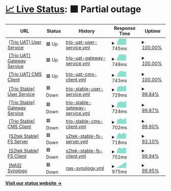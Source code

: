 # [📈 Live Status](https://nguyenvanthi.github.io/uptime): <!--live status--> **🟧 Partial outage**

<!--start: status pages-->
<!-- This summary is generated by Upptime (https://github.com/upptime/upptime) -->
<!-- Do not edit this manually, your changes will be overwritten -->
<!-- prettier-ignore -->
| URL | Status | History | Response Time | Uptime |
| --- | ------ | ------- | ------------- | ------ |
| <img alt="" src="https://icons.duckduckgo.com/ip3/user.uat.s2tek.net.ico" height="13"> [[Trio UAT] User Service](https://user.uat.s2tek.net/health) | 🟩 Up | [trio-uat-user-service.yml](https://github.com/nguyenvanthi/uptime/commits/HEAD/history/trio-uat-user-service.yml) | <details><summary><img alt="Response time graph" src="./graphs/trio-uat-user-service/response-time-week.png" height="20"> 745ms</summary><br><a href="https://nguyenvanthi.github.io/uptime/history/trio-uat-user-service"><img alt="Response time 745" src="https://img.shields.io/endpoint?url=https%3A%2F%2Fraw.githubusercontent.com%2Fnguyenvanthi%2Fuptime%2FHEAD%2Fapi%2Ftrio-uat-user-service%2Fresponse-time.json"></a><br><a href="https://nguyenvanthi.github.io/uptime/history/trio-uat-user-service"><img alt="24-hour response time 745" src="https://img.shields.io/endpoint?url=https%3A%2F%2Fraw.githubusercontent.com%2Fnguyenvanthi%2Fuptime%2FHEAD%2Fapi%2Ftrio-uat-user-service%2Fresponse-time-day.json"></a><br><a href="https://nguyenvanthi.github.io/uptime/history/trio-uat-user-service"><img alt="7-day response time 745" src="https://img.shields.io/endpoint?url=https%3A%2F%2Fraw.githubusercontent.com%2Fnguyenvanthi%2Fuptime%2FHEAD%2Fapi%2Ftrio-uat-user-service%2Fresponse-time-week.json"></a><br><a href="https://nguyenvanthi.github.io/uptime/history/trio-uat-user-service"><img alt="30-day response time 745" src="https://img.shields.io/endpoint?url=https%3A%2F%2Fraw.githubusercontent.com%2Fnguyenvanthi%2Fuptime%2FHEAD%2Fapi%2Ftrio-uat-user-service%2Fresponse-time-month.json"></a><br><a href="https://nguyenvanthi.github.io/uptime/history/trio-uat-user-service"><img alt="1-year response time 745" src="https://img.shields.io/endpoint?url=https%3A%2F%2Fraw.githubusercontent.com%2Fnguyenvanthi%2Fuptime%2FHEAD%2Fapi%2Ftrio-uat-user-service%2Fresponse-time-year.json"></a></details> | <details><summary><a href="https://nguyenvanthi.github.io/uptime/history/trio-uat-user-service">100.00%</a></summary><a href="https://nguyenvanthi.github.io/uptime/history/trio-uat-user-service"><img alt="All-time uptime 100.00%" src="https://img.shields.io/endpoint?url=https%3A%2F%2Fraw.githubusercontent.com%2Fnguyenvanthi%2Fuptime%2FHEAD%2Fapi%2Ftrio-uat-user-service%2Fuptime.json"></a><br><a href="https://nguyenvanthi.github.io/uptime/history/trio-uat-user-service"><img alt="24-hour uptime 100.00%" src="https://img.shields.io/endpoint?url=https%3A%2F%2Fraw.githubusercontent.com%2Fnguyenvanthi%2Fuptime%2FHEAD%2Fapi%2Ftrio-uat-user-service%2Fuptime-day.json"></a><br><a href="https://nguyenvanthi.github.io/uptime/history/trio-uat-user-service"><img alt="7-day uptime 100.00%" src="https://img.shields.io/endpoint?url=https%3A%2F%2Fraw.githubusercontent.com%2Fnguyenvanthi%2Fuptime%2FHEAD%2Fapi%2Ftrio-uat-user-service%2Fuptime-week.json"></a><br><a href="https://nguyenvanthi.github.io/uptime/history/trio-uat-user-service"><img alt="30-day uptime 100.00%" src="https://img.shields.io/endpoint?url=https%3A%2F%2Fraw.githubusercontent.com%2Fnguyenvanthi%2Fuptime%2FHEAD%2Fapi%2Ftrio-uat-user-service%2Fuptime-month.json"></a><br><a href="https://nguyenvanthi.github.io/uptime/history/trio-uat-user-service"><img alt="1-year uptime 100.00%" src="https://img.shields.io/endpoint?url=https%3A%2F%2Fraw.githubusercontent.com%2Fnguyenvanthi%2Fuptime%2FHEAD%2Fapi%2Ftrio-uat-user-service%2Fuptime-year.json"></a></details>
| <img alt="" src="https://icons.duckduckgo.com/ip3/gateway.uat.s2tek.net.ico" height="13"> [[Trio UAT] Gateway Service](https://gateway.uat.s2tek.net/health) | 🟩 Up | [trio-uat-gateway-service.yml](https://github.com/nguyenvanthi/uptime/commits/HEAD/history/trio-uat-gateway-service.yml) | <details><summary><img alt="Response time graph" src="./graphs/trio-uat-gateway-service/response-time-week.png" height="20"> 748ms</summary><br><a href="https://nguyenvanthi.github.io/uptime/history/trio-uat-gateway-service"><img alt="Response time 748" src="https://img.shields.io/endpoint?url=https%3A%2F%2Fraw.githubusercontent.com%2Fnguyenvanthi%2Fuptime%2FHEAD%2Fapi%2Ftrio-uat-gateway-service%2Fresponse-time.json"></a><br><a href="https://nguyenvanthi.github.io/uptime/history/trio-uat-gateway-service"><img alt="24-hour response time 748" src="https://img.shields.io/endpoint?url=https%3A%2F%2Fraw.githubusercontent.com%2Fnguyenvanthi%2Fuptime%2FHEAD%2Fapi%2Ftrio-uat-gateway-service%2Fresponse-time-day.json"></a><br><a href="https://nguyenvanthi.github.io/uptime/history/trio-uat-gateway-service"><img alt="7-day response time 748" src="https://img.shields.io/endpoint?url=https%3A%2F%2Fraw.githubusercontent.com%2Fnguyenvanthi%2Fuptime%2FHEAD%2Fapi%2Ftrio-uat-gateway-service%2Fresponse-time-week.json"></a><br><a href="https://nguyenvanthi.github.io/uptime/history/trio-uat-gateway-service"><img alt="30-day response time 748" src="https://img.shields.io/endpoint?url=https%3A%2F%2Fraw.githubusercontent.com%2Fnguyenvanthi%2Fuptime%2FHEAD%2Fapi%2Ftrio-uat-gateway-service%2Fresponse-time-month.json"></a><br><a href="https://nguyenvanthi.github.io/uptime/history/trio-uat-gateway-service"><img alt="1-year response time 748" src="https://img.shields.io/endpoint?url=https%3A%2F%2Fraw.githubusercontent.com%2Fnguyenvanthi%2Fuptime%2FHEAD%2Fapi%2Ftrio-uat-gateway-service%2Fresponse-time-year.json"></a></details> | <details><summary><a href="https://nguyenvanthi.github.io/uptime/history/trio-uat-gateway-service">100.00%</a></summary><a href="https://nguyenvanthi.github.io/uptime/history/trio-uat-gateway-service"><img alt="All-time uptime 100.00%" src="https://img.shields.io/endpoint?url=https%3A%2F%2Fraw.githubusercontent.com%2Fnguyenvanthi%2Fuptime%2FHEAD%2Fapi%2Ftrio-uat-gateway-service%2Fuptime.json"></a><br><a href="https://nguyenvanthi.github.io/uptime/history/trio-uat-gateway-service"><img alt="24-hour uptime 100.00%" src="https://img.shields.io/endpoint?url=https%3A%2F%2Fraw.githubusercontent.com%2Fnguyenvanthi%2Fuptime%2FHEAD%2Fapi%2Ftrio-uat-gateway-service%2Fuptime-day.json"></a><br><a href="https://nguyenvanthi.github.io/uptime/history/trio-uat-gateway-service"><img alt="7-day uptime 100.00%" src="https://img.shields.io/endpoint?url=https%3A%2F%2Fraw.githubusercontent.com%2Fnguyenvanthi%2Fuptime%2FHEAD%2Fapi%2Ftrio-uat-gateway-service%2Fuptime-week.json"></a><br><a href="https://nguyenvanthi.github.io/uptime/history/trio-uat-gateway-service"><img alt="30-day uptime 100.00%" src="https://img.shields.io/endpoint?url=https%3A%2F%2Fraw.githubusercontent.com%2Fnguyenvanthi%2Fuptime%2FHEAD%2Fapi%2Ftrio-uat-gateway-service%2Fuptime-month.json"></a><br><a href="https://nguyenvanthi.github.io/uptime/history/trio-uat-gateway-service"><img alt="1-year uptime 100.00%" src="https://img.shields.io/endpoint?url=https%3A%2F%2Fraw.githubusercontent.com%2Fnguyenvanthi%2Fuptime%2FHEAD%2Fapi%2Ftrio-uat-gateway-service%2Fuptime-year.json"></a></details>
| <img alt="" src="https://icons.duckduckgo.com/ip3/cms.uat.s2tek.net.ico" height="13"> [[Trio UAT] CMS Client](https://cms.uat.s2tek.net/) | 🟩 Up | [trio-uat-cms-client.yml](https://github.com/nguyenvanthi/uptime/commits/HEAD/history/trio-uat-cms-client.yml) | <details><summary><img alt="Response time graph" src="./graphs/trio-uat-cms-client/response-time-week.png" height="20"> 743ms</summary><br><a href="https://nguyenvanthi.github.io/uptime/history/trio-uat-cms-client"><img alt="Response time 743" src="https://img.shields.io/endpoint?url=https%3A%2F%2Fraw.githubusercontent.com%2Fnguyenvanthi%2Fuptime%2FHEAD%2Fapi%2Ftrio-uat-cms-client%2Fresponse-time.json"></a><br><a href="https://nguyenvanthi.github.io/uptime/history/trio-uat-cms-client"><img alt="24-hour response time 743" src="https://img.shields.io/endpoint?url=https%3A%2F%2Fraw.githubusercontent.com%2Fnguyenvanthi%2Fuptime%2FHEAD%2Fapi%2Ftrio-uat-cms-client%2Fresponse-time-day.json"></a><br><a href="https://nguyenvanthi.github.io/uptime/history/trio-uat-cms-client"><img alt="7-day response time 743" src="https://img.shields.io/endpoint?url=https%3A%2F%2Fraw.githubusercontent.com%2Fnguyenvanthi%2Fuptime%2FHEAD%2Fapi%2Ftrio-uat-cms-client%2Fresponse-time-week.json"></a><br><a href="https://nguyenvanthi.github.io/uptime/history/trio-uat-cms-client"><img alt="30-day response time 743" src="https://img.shields.io/endpoint?url=https%3A%2F%2Fraw.githubusercontent.com%2Fnguyenvanthi%2Fuptime%2FHEAD%2Fapi%2Ftrio-uat-cms-client%2Fresponse-time-month.json"></a><br><a href="https://nguyenvanthi.github.io/uptime/history/trio-uat-cms-client"><img alt="1-year response time 743" src="https://img.shields.io/endpoint?url=https%3A%2F%2Fraw.githubusercontent.com%2Fnguyenvanthi%2Fuptime%2FHEAD%2Fapi%2Ftrio-uat-cms-client%2Fresponse-time-year.json"></a></details> | <details><summary><a href="https://nguyenvanthi.github.io/uptime/history/trio-uat-cms-client">100.00%</a></summary><a href="https://nguyenvanthi.github.io/uptime/history/trio-uat-cms-client"><img alt="All-time uptime 100.00%" src="https://img.shields.io/endpoint?url=https%3A%2F%2Fraw.githubusercontent.com%2Fnguyenvanthi%2Fuptime%2FHEAD%2Fapi%2Ftrio-uat-cms-client%2Fuptime.json"></a><br><a href="https://nguyenvanthi.github.io/uptime/history/trio-uat-cms-client"><img alt="24-hour uptime 100.00%" src="https://img.shields.io/endpoint?url=https%3A%2F%2Fraw.githubusercontent.com%2Fnguyenvanthi%2Fuptime%2FHEAD%2Fapi%2Ftrio-uat-cms-client%2Fuptime-day.json"></a><br><a href="https://nguyenvanthi.github.io/uptime/history/trio-uat-cms-client"><img alt="7-day uptime 100.00%" src="https://img.shields.io/endpoint?url=https%3A%2F%2Fraw.githubusercontent.com%2Fnguyenvanthi%2Fuptime%2FHEAD%2Fapi%2Ftrio-uat-cms-client%2Fuptime-week.json"></a><br><a href="https://nguyenvanthi.github.io/uptime/history/trio-uat-cms-client"><img alt="30-day uptime 100.00%" src="https://img.shields.io/endpoint?url=https%3A%2F%2Fraw.githubusercontent.com%2Fnguyenvanthi%2Fuptime%2FHEAD%2Fapi%2Ftrio-uat-cms-client%2Fuptime-month.json"></a><br><a href="https://nguyenvanthi.github.io/uptime/history/trio-uat-cms-client"><img alt="1-year uptime 100.00%" src="https://img.shields.io/endpoint?url=https%3A%2F%2Fraw.githubusercontent.com%2Fnguyenvanthi%2Fuptime%2FHEAD%2Fapi%2Ftrio-uat-cms-client%2Fuptime-year.json"></a></details>
| <img alt="" src="https://icons.duckduckgo.com/ip3/user-service.trio.s2tek.net.ico" height="13"> [[Trio Stable] User Service](https://user-service.trio.s2tek.net/health) | 🟥 Down | [trio-stable-user-service.yml](https://github.com/nguyenvanthi/uptime/commits/HEAD/history/trio-stable-user-service.yml) | <details><summary><img alt="Response time graph" src="./graphs/trio-stable-user-service/response-time-week.png" height="20"> 729ms</summary><br><a href="https://nguyenvanthi.github.io/uptime/history/trio-stable-user-service"><img alt="Response time 729" src="https://img.shields.io/endpoint?url=https%3A%2F%2Fraw.githubusercontent.com%2Fnguyenvanthi%2Fuptime%2FHEAD%2Fapi%2Ftrio-stable-user-service%2Fresponse-time.json"></a><br><a href="https://nguyenvanthi.github.io/uptime/history/trio-stable-user-service"><img alt="24-hour response time 747" src="https://img.shields.io/endpoint?url=https%3A%2F%2Fraw.githubusercontent.com%2Fnguyenvanthi%2Fuptime%2FHEAD%2Fapi%2Ftrio-stable-user-service%2Fresponse-time-day.json"></a><br><a href="https://nguyenvanthi.github.io/uptime/history/trio-stable-user-service"><img alt="7-day response time 729" src="https://img.shields.io/endpoint?url=https%3A%2F%2Fraw.githubusercontent.com%2Fnguyenvanthi%2Fuptime%2FHEAD%2Fapi%2Ftrio-stable-user-service%2Fresponse-time-week.json"></a><br><a href="https://nguyenvanthi.github.io/uptime/history/trio-stable-user-service"><img alt="30-day response time 729" src="https://img.shields.io/endpoint?url=https%3A%2F%2Fraw.githubusercontent.com%2Fnguyenvanthi%2Fuptime%2FHEAD%2Fapi%2Ftrio-stable-user-service%2Fresponse-time-month.json"></a><br><a href="https://nguyenvanthi.github.io/uptime/history/trio-stable-user-service"><img alt="1-year response time 729" src="https://img.shields.io/endpoint?url=https%3A%2F%2Fraw.githubusercontent.com%2Fnguyenvanthi%2Fuptime%2FHEAD%2Fapi%2Ftrio-stable-user-service%2Fresponse-time-year.json"></a></details> | <details><summary><a href="https://nguyenvanthi.github.io/uptime/history/trio-stable-user-service">99.84%</a></summary><a href="https://nguyenvanthi.github.io/uptime/history/trio-stable-user-service"><img alt="All-time uptime 99.84%" src="https://img.shields.io/endpoint?url=https%3A%2F%2Fraw.githubusercontent.com%2Fnguyenvanthi%2Fuptime%2FHEAD%2Fapi%2Ftrio-stable-user-service%2Fuptime.json"></a><br><a href="https://nguyenvanthi.github.io/uptime/history/trio-stable-user-service"><img alt="24-hour uptime 99.80%" src="https://img.shields.io/endpoint?url=https%3A%2F%2Fraw.githubusercontent.com%2Fnguyenvanthi%2Fuptime%2FHEAD%2Fapi%2Ftrio-stable-user-service%2Fuptime-day.json"></a><br><a href="https://nguyenvanthi.github.io/uptime/history/trio-stable-user-service"><img alt="7-day uptime 99.84%" src="https://img.shields.io/endpoint?url=https%3A%2F%2Fraw.githubusercontent.com%2Fnguyenvanthi%2Fuptime%2FHEAD%2Fapi%2Ftrio-stable-user-service%2Fuptime-week.json"></a><br><a href="https://nguyenvanthi.github.io/uptime/history/trio-stable-user-service"><img alt="30-day uptime 99.84%" src="https://img.shields.io/endpoint?url=https%3A%2F%2Fraw.githubusercontent.com%2Fnguyenvanthi%2Fuptime%2FHEAD%2Fapi%2Ftrio-stable-user-service%2Fuptime-month.json"></a><br><a href="https://nguyenvanthi.github.io/uptime/history/trio-stable-user-service"><img alt="1-year uptime 99.84%" src="https://img.shields.io/endpoint?url=https%3A%2F%2Fraw.githubusercontent.com%2Fnguyenvanthi%2Fuptime%2FHEAD%2Fapi%2Ftrio-stable-user-service%2Fuptime-year.json"></a></details>
| <img alt="" src="https://icons.duckduckgo.com/ip3/gateway-service.trio.s2tek.net.ico" height="13"> [[Trio Stable] Gateway Service](https://gateway-service.trio.s2tek.net/health) | 🟥 Down | [trio-stable-gateway-service.yml](https://github.com/nguyenvanthi/uptime/commits/HEAD/history/trio-stable-gateway-service.yml) | <details><summary><img alt="Response time graph" src="./graphs/trio-stable-gateway-service/response-time-week.png" height="20"> 724ms</summary><br><a href="https://nguyenvanthi.github.io/uptime/history/trio-stable-gateway-service"><img alt="Response time 724" src="https://img.shields.io/endpoint?url=https%3A%2F%2Fraw.githubusercontent.com%2Fnguyenvanthi%2Fuptime%2FHEAD%2Fapi%2Ftrio-stable-gateway-service%2Fresponse-time.json"></a><br><a href="https://nguyenvanthi.github.io/uptime/history/trio-stable-gateway-service"><img alt="24-hour response time 744" src="https://img.shields.io/endpoint?url=https%3A%2F%2Fraw.githubusercontent.com%2Fnguyenvanthi%2Fuptime%2FHEAD%2Fapi%2Ftrio-stable-gateway-service%2Fresponse-time-day.json"></a><br><a href="https://nguyenvanthi.github.io/uptime/history/trio-stable-gateway-service"><img alt="7-day response time 724" src="https://img.shields.io/endpoint?url=https%3A%2F%2Fraw.githubusercontent.com%2Fnguyenvanthi%2Fuptime%2FHEAD%2Fapi%2Ftrio-stable-gateway-service%2Fresponse-time-week.json"></a><br><a href="https://nguyenvanthi.github.io/uptime/history/trio-stable-gateway-service"><img alt="30-day response time 724" src="https://img.shields.io/endpoint?url=https%3A%2F%2Fraw.githubusercontent.com%2Fnguyenvanthi%2Fuptime%2FHEAD%2Fapi%2Ftrio-stable-gateway-service%2Fresponse-time-month.json"></a><br><a href="https://nguyenvanthi.github.io/uptime/history/trio-stable-gateway-service"><img alt="1-year response time 724" src="https://img.shields.io/endpoint?url=https%3A%2F%2Fraw.githubusercontent.com%2Fnguyenvanthi%2Fuptime%2FHEAD%2Fapi%2Ftrio-stable-gateway-service%2Fresponse-time-year.json"></a></details> | <details><summary><a href="https://nguyenvanthi.github.io/uptime/history/trio-stable-gateway-service">99.87%</a></summary><a href="https://nguyenvanthi.github.io/uptime/history/trio-stable-gateway-service"><img alt="All-time uptime 99.87%" src="https://img.shields.io/endpoint?url=https%3A%2F%2Fraw.githubusercontent.com%2Fnguyenvanthi%2Fuptime%2FHEAD%2Fapi%2Ftrio-stable-gateway-service%2Fuptime.json"></a><br><a href="https://nguyenvanthi.github.io/uptime/history/trio-stable-gateway-service"><img alt="24-hour uptime 99.84%" src="https://img.shields.io/endpoint?url=https%3A%2F%2Fraw.githubusercontent.com%2Fnguyenvanthi%2Fuptime%2FHEAD%2Fapi%2Ftrio-stable-gateway-service%2Fuptime-day.json"></a><br><a href="https://nguyenvanthi.github.io/uptime/history/trio-stable-gateway-service"><img alt="7-day uptime 99.87%" src="https://img.shields.io/endpoint?url=https%3A%2F%2Fraw.githubusercontent.com%2Fnguyenvanthi%2Fuptime%2FHEAD%2Fapi%2Ftrio-stable-gateway-service%2Fuptime-week.json"></a><br><a href="https://nguyenvanthi.github.io/uptime/history/trio-stable-gateway-service"><img alt="30-day uptime 99.87%" src="https://img.shields.io/endpoint?url=https%3A%2F%2Fraw.githubusercontent.com%2Fnguyenvanthi%2Fuptime%2FHEAD%2Fapi%2Ftrio-stable-gateway-service%2Fuptime-month.json"></a><br><a href="https://nguyenvanthi.github.io/uptime/history/trio-stable-gateway-service"><img alt="1-year uptime 99.87%" src="https://img.shields.io/endpoint?url=https%3A%2F%2Fraw.githubusercontent.com%2Fnguyenvanthi%2Fuptime%2FHEAD%2Fapi%2Ftrio-stable-gateway-service%2Fuptime-year.json"></a></details>
| <img alt="" src="https://icons.duckduckgo.com/ip3/cms-client.trio.s2tek.net.ico" height="13"> [[Trio Stable] CMS Client](https://cms-client.trio.s2tek.net/) | 🟥 Down | [trio-stable-cms-client.yml](https://github.com/nguyenvanthi/uptime/commits/HEAD/history/trio-stable-cms-client.yml) | <details><summary><img alt="Response time graph" src="./graphs/trio-stable-cms-client/response-time-week.png" height="20"> 702ms</summary><br><a href="https://nguyenvanthi.github.io/uptime/history/trio-stable-cms-client"><img alt="Response time 702" src="https://img.shields.io/endpoint?url=https%3A%2F%2Fraw.githubusercontent.com%2Fnguyenvanthi%2Fuptime%2FHEAD%2Fapi%2Ftrio-stable-cms-client%2Fresponse-time.json"></a><br><a href="https://nguyenvanthi.github.io/uptime/history/trio-stable-cms-client"><img alt="24-hour response time 719" src="https://img.shields.io/endpoint?url=https%3A%2F%2Fraw.githubusercontent.com%2Fnguyenvanthi%2Fuptime%2FHEAD%2Fapi%2Ftrio-stable-cms-client%2Fresponse-time-day.json"></a><br><a href="https://nguyenvanthi.github.io/uptime/history/trio-stable-cms-client"><img alt="7-day response time 702" src="https://img.shields.io/endpoint?url=https%3A%2F%2Fraw.githubusercontent.com%2Fnguyenvanthi%2Fuptime%2FHEAD%2Fapi%2Ftrio-stable-cms-client%2Fresponse-time-week.json"></a><br><a href="https://nguyenvanthi.github.io/uptime/history/trio-stable-cms-client"><img alt="30-day response time 702" src="https://img.shields.io/endpoint?url=https%3A%2F%2Fraw.githubusercontent.com%2Fnguyenvanthi%2Fuptime%2FHEAD%2Fapi%2Ftrio-stable-cms-client%2Fresponse-time-month.json"></a><br><a href="https://nguyenvanthi.github.io/uptime/history/trio-stable-cms-client"><img alt="1-year response time 702" src="https://img.shields.io/endpoint?url=https%3A%2F%2Fraw.githubusercontent.com%2Fnguyenvanthi%2Fuptime%2FHEAD%2Fapi%2Ftrio-stable-cms-client%2Fresponse-time-year.json"></a></details> | <details><summary><a href="https://nguyenvanthi.github.io/uptime/history/trio-stable-cms-client">99.90%</a></summary><a href="https://nguyenvanthi.github.io/uptime/history/trio-stable-cms-client"><img alt="All-time uptime 99.90%" src="https://img.shields.io/endpoint?url=https%3A%2F%2Fraw.githubusercontent.com%2Fnguyenvanthi%2Fuptime%2FHEAD%2Fapi%2Ftrio-stable-cms-client%2Fuptime.json"></a><br><a href="https://nguyenvanthi.github.io/uptime/history/trio-stable-cms-client"><img alt="24-hour uptime 99.88%" src="https://img.shields.io/endpoint?url=https%3A%2F%2Fraw.githubusercontent.com%2Fnguyenvanthi%2Fuptime%2FHEAD%2Fapi%2Ftrio-stable-cms-client%2Fuptime-day.json"></a><br><a href="https://nguyenvanthi.github.io/uptime/history/trio-stable-cms-client"><img alt="7-day uptime 99.90%" src="https://img.shields.io/endpoint?url=https%3A%2F%2Fraw.githubusercontent.com%2Fnguyenvanthi%2Fuptime%2FHEAD%2Fapi%2Ftrio-stable-cms-client%2Fuptime-week.json"></a><br><a href="https://nguyenvanthi.github.io/uptime/history/trio-stable-cms-client"><img alt="30-day uptime 99.90%" src="https://img.shields.io/endpoint?url=https%3A%2F%2Fraw.githubusercontent.com%2Fnguyenvanthi%2Fuptime%2FHEAD%2Fapi%2Ftrio-stable-cms-client%2Fuptime-month.json"></a><br><a href="https://nguyenvanthi.github.io/uptime/history/trio-stable-cms-client"><img alt="1-year uptime 99.90%" src="https://img.shields.io/endpoint?url=https%3A%2F%2Fraw.githubusercontent.com%2Fnguyenvanthi%2Fuptime%2FHEAD%2Fapi%2Ftrio-stable-cms-client%2Fuptime-year.json"></a></details>
| <img alt="" src="https://icons.duckduckgo.com/ip3/fishing-card-server.s2tek.net.ico" height="13"> [[S2tek Stable] FS Server](https://fishing-card-server.s2tek.net/health) | 🟥 Down | [s2tek-stable-fs-server.yml](https://github.com/nguyenvanthi/uptime/commits/HEAD/history/s2tek-stable-fs-server.yml) | <details><summary><img alt="Response time graph" src="./graphs/s2tek-stable-fs-server/response-time-week.png" height="20"> 718ms</summary><br><a href="https://nguyenvanthi.github.io/uptime/history/s2tek-stable-fs-server"><img alt="Response time 718" src="https://img.shields.io/endpoint?url=https%3A%2F%2Fraw.githubusercontent.com%2Fnguyenvanthi%2Fuptime%2FHEAD%2Fapi%2Fs2tek-stable-fs-server%2Fresponse-time.json"></a><br><a href="https://nguyenvanthi.github.io/uptime/history/s2tek-stable-fs-server"><img alt="24-hour response time 762" src="https://img.shields.io/endpoint?url=https%3A%2F%2Fraw.githubusercontent.com%2Fnguyenvanthi%2Fuptime%2FHEAD%2Fapi%2Fs2tek-stable-fs-server%2Fresponse-time-day.json"></a><br><a href="https://nguyenvanthi.github.io/uptime/history/s2tek-stable-fs-server"><img alt="7-day response time 718" src="https://img.shields.io/endpoint?url=https%3A%2F%2Fraw.githubusercontent.com%2Fnguyenvanthi%2Fuptime%2FHEAD%2Fapi%2Fs2tek-stable-fs-server%2Fresponse-time-week.json"></a><br><a href="https://nguyenvanthi.github.io/uptime/history/s2tek-stable-fs-server"><img alt="30-day response time 718" src="https://img.shields.io/endpoint?url=https%3A%2F%2Fraw.githubusercontent.com%2Fnguyenvanthi%2Fuptime%2FHEAD%2Fapi%2Fs2tek-stable-fs-server%2Fresponse-time-month.json"></a><br><a href="https://nguyenvanthi.github.io/uptime/history/s2tek-stable-fs-server"><img alt="1-year response time 718" src="https://img.shields.io/endpoint?url=https%3A%2F%2Fraw.githubusercontent.com%2Fnguyenvanthi%2Fuptime%2FHEAD%2Fapi%2Fs2tek-stable-fs-server%2Fresponse-time-year.json"></a></details> | <details><summary><a href="https://nguyenvanthi.github.io/uptime/history/s2tek-stable-fs-server">93.10%</a></summary><a href="https://nguyenvanthi.github.io/uptime/history/s2tek-stable-fs-server"><img alt="All-time uptime 93.10%" src="https://img.shields.io/endpoint?url=https%3A%2F%2Fraw.githubusercontent.com%2Fnguyenvanthi%2Fuptime%2FHEAD%2Fapi%2Fs2tek-stable-fs-server%2Fuptime.json"></a><br><a href="https://nguyenvanthi.github.io/uptime/history/s2tek-stable-fs-server"><img alt="24-hour uptime 99.91%" src="https://img.shields.io/endpoint?url=https%3A%2F%2Fraw.githubusercontent.com%2Fnguyenvanthi%2Fuptime%2FHEAD%2Fapi%2Fs2tek-stable-fs-server%2Fuptime-day.json"></a><br><a href="https://nguyenvanthi.github.io/uptime/history/s2tek-stable-fs-server"><img alt="7-day uptime 93.10%" src="https://img.shields.io/endpoint?url=https%3A%2F%2Fraw.githubusercontent.com%2Fnguyenvanthi%2Fuptime%2FHEAD%2Fapi%2Fs2tek-stable-fs-server%2Fuptime-week.json"></a><br><a href="https://nguyenvanthi.github.io/uptime/history/s2tek-stable-fs-server"><img alt="30-day uptime 93.10%" src="https://img.shields.io/endpoint?url=https%3A%2F%2Fraw.githubusercontent.com%2Fnguyenvanthi%2Fuptime%2FHEAD%2Fapi%2Fs2tek-stable-fs-server%2Fuptime-month.json"></a><br><a href="https://nguyenvanthi.github.io/uptime/history/s2tek-stable-fs-server"><img alt="1-year uptime 93.10%" src="https://img.shields.io/endpoint?url=https%3A%2F%2Fraw.githubusercontent.com%2Fnguyenvanthi%2Fuptime%2FHEAD%2Fapi%2Fs2tek-stable-fs-server%2Fuptime-year.json"></a></details>
| <img alt="" src="https://icons.duckduckgo.com/ip3/fishing-card-client.s2tek.net.ico" height="13"> [[S2tek Stable] FS Client](https://fishing-card-client.s2tek.net) | 🟥 Down | [s2tek-stable-fs-client.yml](https://github.com/nguyenvanthi/uptime/commits/HEAD/history/s2tek-stable-fs-client.yml) | <details><summary><img alt="Response time graph" src="./graphs/s2tek-stable-fs-client/response-time-week.png" height="20"> 752ms</summary><br><a href="https://nguyenvanthi.github.io/uptime/history/s2tek-stable-fs-client"><img alt="Response time 752" src="https://img.shields.io/endpoint?url=https%3A%2F%2Fraw.githubusercontent.com%2Fnguyenvanthi%2Fuptime%2FHEAD%2Fapi%2Fs2tek-stable-fs-client%2Fresponse-time.json"></a><br><a href="https://nguyenvanthi.github.io/uptime/history/s2tek-stable-fs-client"><img alt="24-hour response time 752" src="https://img.shields.io/endpoint?url=https%3A%2F%2Fraw.githubusercontent.com%2Fnguyenvanthi%2Fuptime%2FHEAD%2Fapi%2Fs2tek-stable-fs-client%2Fresponse-time-day.json"></a><br><a href="https://nguyenvanthi.github.io/uptime/history/s2tek-stable-fs-client"><img alt="7-day response time 752" src="https://img.shields.io/endpoint?url=https%3A%2F%2Fraw.githubusercontent.com%2Fnguyenvanthi%2Fuptime%2FHEAD%2Fapi%2Fs2tek-stable-fs-client%2Fresponse-time-week.json"></a><br><a href="https://nguyenvanthi.github.io/uptime/history/s2tek-stable-fs-client"><img alt="30-day response time 752" src="https://img.shields.io/endpoint?url=https%3A%2F%2Fraw.githubusercontent.com%2Fnguyenvanthi%2Fuptime%2FHEAD%2Fapi%2Fs2tek-stable-fs-client%2Fresponse-time-month.json"></a><br><a href="https://nguyenvanthi.github.io/uptime/history/s2tek-stable-fs-client"><img alt="1-year response time 752" src="https://img.shields.io/endpoint?url=https%3A%2F%2Fraw.githubusercontent.com%2Fnguyenvanthi%2Fuptime%2FHEAD%2Fapi%2Fs2tek-stable-fs-client%2Fresponse-time-year.json"></a></details> | <details><summary><a href="https://nguyenvanthi.github.io/uptime/history/s2tek-stable-fs-client">99.94%</a></summary><a href="https://nguyenvanthi.github.io/uptime/history/s2tek-stable-fs-client"><img alt="All-time uptime 99.94%" src="https://img.shields.io/endpoint?url=https%3A%2F%2Fraw.githubusercontent.com%2Fnguyenvanthi%2Fuptime%2FHEAD%2Fapi%2Fs2tek-stable-fs-client%2Fuptime.json"></a><br><a href="https://nguyenvanthi.github.io/uptime/history/s2tek-stable-fs-client"><img alt="24-hour uptime 99.94%" src="https://img.shields.io/endpoint?url=https%3A%2F%2Fraw.githubusercontent.com%2Fnguyenvanthi%2Fuptime%2FHEAD%2Fapi%2Fs2tek-stable-fs-client%2Fuptime-day.json"></a><br><a href="https://nguyenvanthi.github.io/uptime/history/s2tek-stable-fs-client"><img alt="7-day uptime 99.94%" src="https://img.shields.io/endpoint?url=https%3A%2F%2Fraw.githubusercontent.com%2Fnguyenvanthi%2Fuptime%2FHEAD%2Fapi%2Fs2tek-stable-fs-client%2Fuptime-week.json"></a><br><a href="https://nguyenvanthi.github.io/uptime/history/s2tek-stable-fs-client"><img alt="30-day uptime 99.94%" src="https://img.shields.io/endpoint?url=https%3A%2F%2Fraw.githubusercontent.com%2Fnguyenvanthi%2Fuptime%2FHEAD%2Fapi%2Fs2tek-stable-fs-client%2Fuptime-month.json"></a><br><a href="https://nguyenvanthi.github.io/uptime/history/s2tek-stable-fs-client"><img alt="1-year uptime 99.94%" src="https://img.shields.io/endpoint?url=https%3A%2F%2Fraw.githubusercontent.com%2Fnguyenvanthi%2Fuptime%2FHEAD%2Fapi%2Fs2tek-stable-fs-client%2Fuptime-year.json"></a></details>
| <img alt="" src="https://icons.duckduckgo.com/ip3/nas.s2tek.net.ico" height="13"> [[NAS] Synology](https://nas.s2tek.net) | 🟥 Down | [nas-synology.yml](https://github.com/nguyenvanthi/uptime/commits/HEAD/history/nas-synology.yml) | <details><summary><img alt="Response time graph" src="./graphs/nas-synology/response-time-week.png" height="20"> 975ms</summary><br><a href="https://nguyenvanthi.github.io/uptime/history/nas-synology"><img alt="Response time 975" src="https://img.shields.io/endpoint?url=https%3A%2F%2Fraw.githubusercontent.com%2Fnguyenvanthi%2Fuptime%2FHEAD%2Fapi%2Fnas-synology%2Fresponse-time.json"></a><br><a href="https://nguyenvanthi.github.io/uptime/history/nas-synology"><img alt="24-hour response time 975" src="https://img.shields.io/endpoint?url=https%3A%2F%2Fraw.githubusercontent.com%2Fnguyenvanthi%2Fuptime%2FHEAD%2Fapi%2Fnas-synology%2Fresponse-time-day.json"></a><br><a href="https://nguyenvanthi.github.io/uptime/history/nas-synology"><img alt="7-day response time 975" src="https://img.shields.io/endpoint?url=https%3A%2F%2Fraw.githubusercontent.com%2Fnguyenvanthi%2Fuptime%2FHEAD%2Fapi%2Fnas-synology%2Fresponse-time-week.json"></a><br><a href="https://nguyenvanthi.github.io/uptime/history/nas-synology"><img alt="30-day response time 975" src="https://img.shields.io/endpoint?url=https%3A%2F%2Fraw.githubusercontent.com%2Fnguyenvanthi%2Fuptime%2FHEAD%2Fapi%2Fnas-synology%2Fresponse-time-month.json"></a><br><a href="https://nguyenvanthi.github.io/uptime/history/nas-synology"><img alt="1-year response time 975" src="https://img.shields.io/endpoint?url=https%3A%2F%2Fraw.githubusercontent.com%2Fnguyenvanthi%2Fuptime%2FHEAD%2Fapi%2Fnas-synology%2Fresponse-time-year.json"></a></details> | <details><summary><a href="https://nguyenvanthi.github.io/uptime/history/nas-synology">99.95%</a></summary><a href="https://nguyenvanthi.github.io/uptime/history/nas-synology"><img alt="All-time uptime 99.95%" src="https://img.shields.io/endpoint?url=https%3A%2F%2Fraw.githubusercontent.com%2Fnguyenvanthi%2Fuptime%2FHEAD%2Fapi%2Fnas-synology%2Fuptime.json"></a><br><a href="https://nguyenvanthi.github.io/uptime/history/nas-synology"><img alt="24-hour uptime 99.95%" src="https://img.shields.io/endpoint?url=https%3A%2F%2Fraw.githubusercontent.com%2Fnguyenvanthi%2Fuptime%2FHEAD%2Fapi%2Fnas-synology%2Fuptime-day.json"></a><br><a href="https://nguyenvanthi.github.io/uptime/history/nas-synology"><img alt="7-day uptime 99.95%" src="https://img.shields.io/endpoint?url=https%3A%2F%2Fraw.githubusercontent.com%2Fnguyenvanthi%2Fuptime%2FHEAD%2Fapi%2Fnas-synology%2Fuptime-week.json"></a><br><a href="https://nguyenvanthi.github.io/uptime/history/nas-synology"><img alt="30-day uptime 99.95%" src="https://img.shields.io/endpoint?url=https%3A%2F%2Fraw.githubusercontent.com%2Fnguyenvanthi%2Fuptime%2FHEAD%2Fapi%2Fnas-synology%2Fuptime-month.json"></a><br><a href="https://nguyenvanthi.github.io/uptime/history/nas-synology"><img alt="1-year uptime 99.95%" src="https://img.shields.io/endpoint?url=https%3A%2F%2Fraw.githubusercontent.com%2Fnguyenvanthi%2Fuptime%2FHEAD%2Fapi%2Fnas-synology%2Fuptime-year.json"></a></details>

<!--end: status pages-->

[**Visit our status website →**](https://nguyenvanthi.github.io/uptime)
